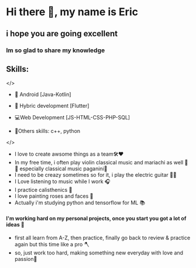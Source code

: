 # Hi there 👋, my name is Eric
## i hope you are going excellent

### Im so glad to share my knowledge
## Skills: 

</>

- 📱 Android [Java-Kotlin] 
- 📱 Hybric development [Flutter]

- 💻Web Development [JS-HTML-CSS-PHP-SQL]

- 🎈Others skills: c++, python

</> 

- I love to create awsome things as a team🛠❤
- In my free time, i often play violin classical music and mariachi as well 🎼🎻 especially classical music paganini🎻
- I need to be creazy sometimes so for it, i play the electric guitar 🎸😂
- I Love listening to music while I work  🎧
- I practice calisthenics 🦾
- I love painting roses and faces 🎨
- Actually i'm studying python and tensorflow for ML 📚


#### I'm working hard on my personal projects, once you start you got a lot of ideas 🤯
- first all learn from A-Z, then practice, finally go back to review & practice again but this time like a pro 🪓
- so, just work too hard, making something new everyday with love and passion💛
